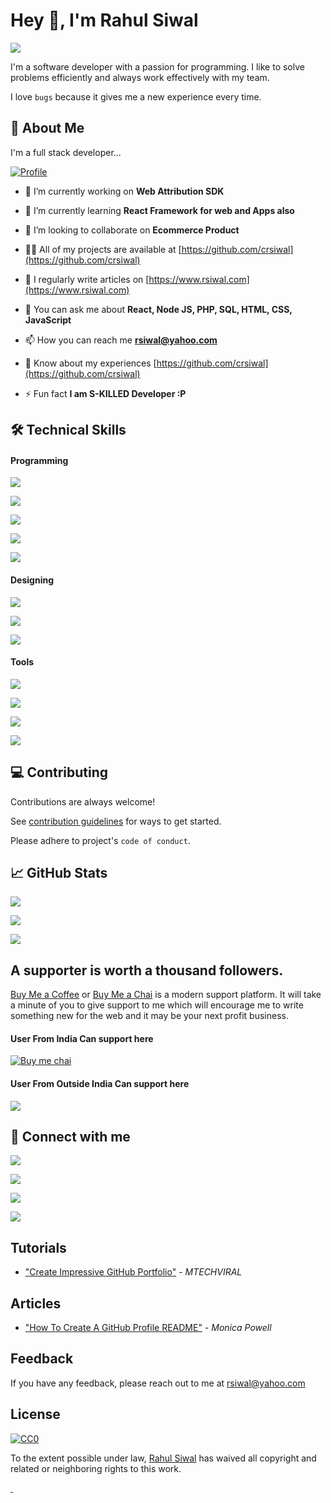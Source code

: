 
# Hey 👋, I'm Rahul Siwal 

[![](https://komarev.com/ghpvc/?username=crsiwal&label=User+visited+my+profile&color=0e75b6&style=plastic)](https://github.com/crsiwal)

I'm a software developer with a passion for programming. 
I like to solve problems efficiently and always work effectively with my team.

I love `bugs` because it gives me a new experience every time.


## 🚀 About Me
I'm a full stack developer... 

[![Profile](https://github-profile-trophy.vercel.app/?username=crsiwal)](https://github.com/crsiwal)

- 🔭 I’m currently working on **Web Attribution SDK**

- 🌱 I’m currently learning **React Framework for web and Apps also**

- 👯 I’m looking to collaborate on **Ecommerce Product**

- 👨‍💻 All of my projects are available at [https://github.com/crsiwal](https://github.com/crsiwal)

- 📝 I regularly write articles on [https://www.rsiwal.com](https://www.rsiwal.com)

- 💬 You can ask me about **React, Node JS, PHP, SQL, HTML, CSS, JavaScript**

- 📫 How you can reach me **rsiwal@yahoo.com**

- 📄 Know about my experiences [https://github.com/crsiwal](https://github.com/crsiwal)

- ⚡ Fun fact **I am S-KILLED Developer :P**

## 🛠 Technical Skills

#### Programming

![](https://img.shields.io/badge/Code-React-informational?style=flat&logo=react&color=61DAFB)

![](https://img.shields.io/badge/Code-Redux-informational?style=flat&logo=Redux&color=764ABC)

![](https://img.shields.io/badge/Code-JavaScript-informational?style=flat&logo=JavaScript&color=F7DF1E)

![](https://img.shields.io/badge/Code-HTML5-informational?style=flat&logo=HTML5&color=E34F26)

![](https://img.shields.io/badge/Code-PostgreSQL-informational?style=flat&logo=PostgreSQL&color=336791)

#### Designing

![](https://img.shields.io/badge/Style-Bootstrap-informational?style=flat&logo=Bootstrap&color=7952B3)

![](https://img.shields.io/badge/Style-CSS3-informational?style=flat&logo=CSS3&color=1572B6)

![](https://img.shields.io/badge/Style-styled--components-informational?style=flat&logo=styled-components&color=DB7093)

#### Tools

![](https://img.shields.io/badge/Tools-NPM-informational?style=flat&logo=NPM&color=CB3837)

![](https://img.shields.io/badge/Tools-Heroku-informational?style=flat&logo=Heroku&color=430098)

![](https://img.shields.io/badge/Tools-Git-informational?style=flat&logo=Git&color=F05032)

![](https://img.shields.io/badge/Tools-GitHub-informational?style=flat&logo=GitHub&color=181717)

## 💻 Contributing

Contributions are always welcome!

See [contribution guidelines](contributing.md) for ways to get started.

Please adhere to project's `code of conduct`.
## 📈 GitHub Stats 

[![](https://github-readme-stats.vercel.app/api/top-langs?username=crsiwal&show_icons=true&locale=en&layout=compact)](https://github.com/crsiwal)

[![](https://github-readme-stats.vercel.app/api?username=crsiwal)](https://github.com/crsiwal)

[![](https://github-readme-streak-stats.herokuapp.com/?user=crsiwal)](https://github.com/crsiwal)

## A supporter is worth a thousand followers.

[Buy Me a Coffee](https://www.buymeacoffee.com/rsiwal) or [Buy Me a Chai](https://getmechai.vercel.app/link.html?vpa=rsiwal@upi&nm=Rahul+Siwal&amt=500) is a modern support platform. It will take a minute of you to give support to me which will encourage me to write something new for the web and it may be your next profit business.

#### User From India Can support here
[![Buy me chai](https://i.ibb.co/Xkdj83y/image-2.png)](https://getmechai.vercel.app/link.html?vpa=rsiwal@upi&nm=Rahul+Siwal&amt=500)

#### User From Outside India Can support here
<a href="https://www.buymeacoffee.com/rsiwal"><img src="https://img.buymeacoffee.com/button-api/?text=Buy a coffee for me&emoji=&slug=rsiwal&button_colour=FF5F5F&font_colour=ffffff&font_family=Cookie&outline_colour=000000&coffee_colour=FFDD00" /></a>

## 🤝 Connect with me

[![](https://img.shields.io/badge/Profile-Twitter-1DA1F2?style=flat&logo=twitter&color=336791&logoColor=white)](https://twitter.com/rahulsiwal)

[![](https://img.shields.io/badge/Profile-Linkedin-0A66C2?style=flat&logo=linkedin&logoColor=white)](https://linkedin.com/in/rsiwal)

[![](https://img.shields.io/badge/Profile-Facebook-3b5998?style=flat&logo=facebook&logoColor=white)](https://fb.com/rsiwal)

[![](https://img.shields.io/badge/Profile-Instagram-3f729b?style=flat&logo=instagram&logoColor=white)](https://instagram.com/rahulsiwal)
## Tutorials

- ["Create Impressive GitHub Portfolio"](https://www.youtube.com/watch?v=dkE4mVhwMB4) - *MTECHVIRAL*


## Articles

- ["How To Create A GitHub Profile README"](https://www.aboutmonica.com/blog/how-to-create-a-github-profile-readme) - *Monica Powell*

## Feedback

If you have any feedback, please reach out to me at rsiwal@yahoo.com


## License 

[![CC0](https://licensebuttons.net/p/zero/1.0/88x31.png)](https://creativecommons.org/publicdomain/zero/1.0/)

To the extent possible under law, [Rahul Siwal](https://github.com/crsiwal) has waived all copyright and related or neighboring rights to this work.



<a href="https://github.com/crsiwal">
  <img src="https://komarev.com/ghpvc/?username=crsiwal" width="0" height="0"/>
  <img src="https://komarev.com/ghpvc/?username=crsiwal" width="0" height="0"/>
</a>
